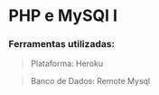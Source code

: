 # PHP e MySQl I

### Ferramentas utilizadas:

> Plataforma: Heroku 

> Banco de Dados: Remote Mysql
